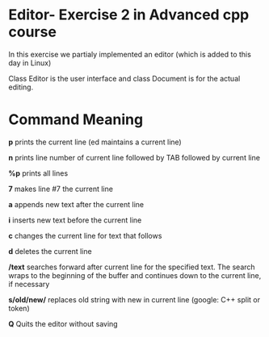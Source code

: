 # Editor- Exercise 2 in Advanced cpp course

In this exercise we partialy implemented an editor (which is added to this day in Linux) 

Class Editor is the user interface and class Document is for the actual editing.

##

# Command Meaning
**p** prints the current line (ed maintains a current line)

**n** prints line number of current line followed by TAB followed by current line

**%p** prints all lines

**7** makes line #7 the current line

**a** appends new text after the current line

**i** inserts new text before the current line

**c** changes the current line for text that follows

**d** deletes the current line

**/text** searches forward after current line for the specified text. The search wraps to the
beginning of the buffer and continues down to the current line, if necessary

**s/old/new/** replaces old string with new in current line (google: C++ split or token)

**Q** Quits the editor without saving

